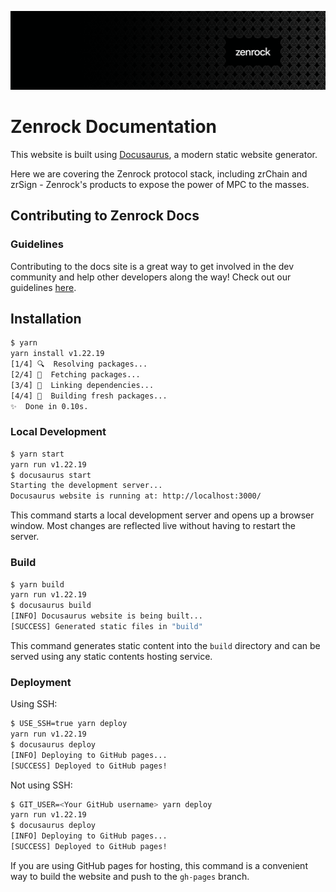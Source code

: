 ![Banner!](/docs/static/img/banner.png)

# Zenrock Documentation

This website is built using [Docusaurus](https://docusaurus.io/), a modern static website generator.

Here we are covering the Zenrock protocol stack, including zrChain and zrSign - Zenrock's products to expose the power of MPC to the masses.

## Contributing to Zenrock Docs

### Guidelines
Contributing to the docs site is a great way to get involved in the dev community and help other developers along the way! Check out our guidelines [here](./CONTRIBUTING.md).

## Installation

```bash
$ yarn
yarn install v1.22.19
[1/4] 🔍  Resolving packages...
[2/4] 🚚  Fetching packages...
[3/4] 🔗  Linking dependencies...
[4/4] 🔨  Building fresh packages...
✨  Done in 0.10s.
```

### Local Development

```bash
$ yarn start
yarn run v1.22.19
$ docusaurus start
Starting the development server...
Docusaurus website is running at: http://localhost:3000/
```

This command starts a local development server and opens up a browser window. Most changes are reflected live without having to restart the server.

### Build

```bash
$ yarn build
yarn run v1.22.19
$ docusaurus build
[INFO] Docusaurus website is being built...
[SUCCESS] Generated static files in "build"
```

This command generates static content into the `build` directory and can be served using any static contents hosting service.

### Deployment

Using SSH:

```bash
$ USE_SSH=true yarn deploy
yarn run v1.22.19
$ docusaurus deploy
[INFO] Deploying to GitHub pages...
[SUCCESS] Deployed to GitHub pages!
```

Not using SSH:

```bash
$ GIT_USER=<Your GitHub username> yarn deploy
yarn run v1.22.19
$ docusaurus deploy
[INFO] Deploying to GitHub pages...
[SUCCESS] Deployed to GitHub pages!
```

If you are using GitHub pages for hosting, this command is a convenient way to build the website and push to the `gh-pages` branch.
